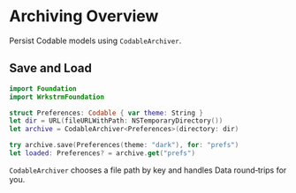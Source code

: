 # Archiving Overview

Persist Codable models using `CodableArchiver`.

## Save and Load

```swift
import Foundation
import WrkstrmFoundation

struct Preferences: Codable { var theme: String }
let dir = URL(fileURLWithPath: NSTemporaryDirectory())
let archive = CodableArchiver<Preferences>(directory: dir)

try archive.save(Preferences(theme: "dark"), for: "prefs")
let loaded: Preferences? = archive.get("prefs")
```

`CodableArchiver` chooses a file path by key and handles Data round‑trips for you.
